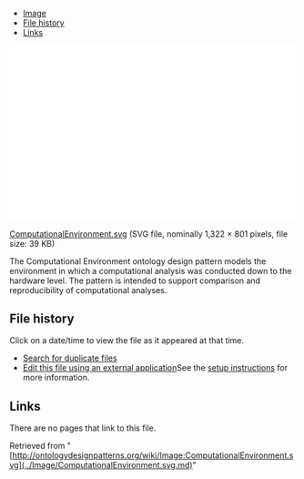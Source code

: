 * [Image](../Image/ComputationalEnvironment.svg.md#file)
* [File history](../Image/ComputationalEnvironment.svg.md#filehistory)
* [Links](../Image/ComputationalEnvironment.svg.md#filelinks)

[![Image:ComputationalEnvironment.svg](../images/thumb/2/26/ComputationalEnvironment.svg/800px-ComputationalEnvironment.svg.png)](../images/2/26/ComputationalEnvironment.svg)  

[ComputationalEnvironment.svg](../images/2/26/ComputationalEnvironment.svg "ComputationalEnvironment.svg")‎  (SVG file, nominally 1,322 × 801 pixels, file size: 39 KB)




The Computational Environment ontology design pattern models the environment in which a computational analysis was conducted down to the hardware level. The pattern is intended to support comparison and reproducibility of computational analyses.




## File history

Click on a date/time to view the file as it appeared at that time.



  
* [Search for duplicate files](http://ontologydesignpatterns.org/wiki/Special:FileDuplicateSearch/ComputationalEnvironment.svg "Special:FileDuplicateSearch/ComputationalEnvironment.svg")
* [Edit this file using an external application](http://ontologydesignpatterns.org/wiki/index.php?title=Image:ComputationalEnvironment.svg&action=edit&externaledit=true&mode=file "Image:ComputationalEnvironment.svg")See the [setup instructions](http://www.mediawiki.org/wiki/Manual:External_editors "http://www.mediawiki.org/wiki/Manual:External_editors") for more information.

## Links



There are no pages that link to this file.




Retrieved from "[http://ontologydesignpatterns.org/wiki/Image:ComputationalEnvironment.svg](../Image/ComputationalEnvironment.svg.md)"